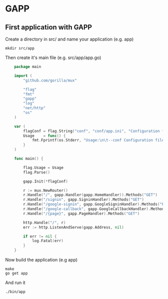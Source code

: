 # GAPP

## First application with GAPP

Create a directory in src/ and name your application (e.g. app)

    mkdir src/app

Then create it's main file (e.g. src/app/app.go)

```go
    package main

    import (
        "github.com/gorilla/mux"

        "flag"
        "fmt"
        "gapp"
        "log"
        "net/http"
        "os"
    )

    var (
        flagConf = flag.String("conf", "conf/app.ini", "Configuration file")
        Usage    = func() {
            fmt.Fprintf(os.Stderr, "Usage:\n\t--conf Configuration file (e.g --conf conf/app.ini)\n")
        }
    )

    func main() {

        flag.Usage = Usage
        flag.Parse()

        gapp.Init(*flagConf)

        r := mux.NewRouter()
        r.Handle("/", gapp.Handler(gapp.HomeHandler)).Methods("GET")
        r.Handle("/signin", gapp.SigninHandler).Methods("GET")
        r.Handle("/google-signin", gapp.GoogleSigninHandler).Methods("POST")
        r.Handle("/google-callback", gapp.GoogleCallbackHandler).Methods("GET")
        r.Handle("/{page}", gapp.PageHandler).Methods("GET")

        http.Handle("/", r)
        err := http.ListenAndServe(gapp.Address, nil)

        if err != nil {
            log.Fatal(err)
        }
    }
```

Now build the application (e.g app)

    make
    go get app

And run it

    ./bin/app


